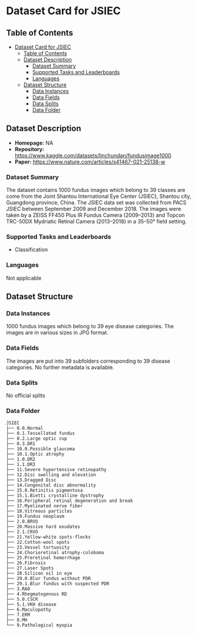 # Dataset Card for JSIEC

## Table of Contents
- [Dataset Card for JSIEC](#dataset-card-for-jsiec)
  - [Table of Contents](#table-of-contents)
  - [Dataset Description](#dataset-description)
    - [Dataset Summary](#dataset-summary)
    - [Supported Tasks and Leaderboards](#supported-tasks-and-leaderboards)
    - [Languages](#languages)
  - [Dataset Structure](#dataset-structure)
    - [Data Instances](#data-instances)
    - [Data Fields](#data-fields)
    - [Data Splits](#data-splits)
    - [Data Folder](#data-folder)

## Dataset Description

- **Homepage:** NA
- **Repository:** https://www.kaggle.com/datasets/linchundan/fundusimage1000
- **Paper:** https://www.nature.com/articles/s41467-021-25138-w

### Dataset Summary

The dataset contains 1000 fundus images which belong to 39 classes are come from the Joint Shantou International Eye Center (JSIEC), Shantou city, Guangdong province, China. The JSIEC data set was collected from PACS JSIEC between September 2009 and December 2018. The images were taken by a ZEISS FF450 Plus IR Fundus Camera (2009–2013) and Topcon TRC-50DX Mydriatic Retinal Camera (2013–2018) in a 35–50° field setting.

### Supported Tasks and Leaderboards

- Classification

### Languages

Not applicable

## Dataset Structure

### Data Instances

1000 fundus images which belong to 39 eye disease categories. The images are in various sizes in JPG format.

### Data Fields

The images are put into 39 subfolders corresponding to 39 disease categories. No further metadata is available.

### Data Splits

No official splits

### Data Folder

```
JSIEC
├── 0.0.Normal
├── 0.1.Tessellated fundus
├── 0.2.Large optic cup
├── 0.3.DR1
├── 10.0.Possible glaucoma
├── 10.1.Optic atrophy
├── 1.0.DR2
├── 1.1.DR3
├── 11.Severe hypertensive retinopathy
├── 12.Disc swelling and elevation
├── 13.Dragged Disc
├── 14.Congenital disc abnormality
├── 15.0.Retinitis pigmentosa
├── 15.1.Bietti crystalline dystrophy
├── 16.Peripheral retinal degeneration and break
├── 17.Myelinated nerve fiber
├── 18.Vitreous particles
├── 19.Fundus neoplasm
├── 2.0.BRVO
├── 20.Massive hard exudates
├── 2.1.CRVO
├── 21.Yellow-white spots-flecks
├── 22.Cotton-wool spots
├── 23.Vessel tortuosity
├── 24.Chorioretinal atrophy-coloboma
├── 25.Preretinal hemorrhage
├── 26.Fibrosis
├── 27.Laser Spots
├── 28.Silicon oil in eye
├── 29.0.Blur fundus without PDR
├── 29.1.Blur fundus with suspected PDR
├── 3.RAO
├── 4.Rhegmatogenous RD
├── 5.0.CSCR
├── 5.1.VKH disease
├── 6.Maculopathy
├── 7.ERM
├── 8.MH
└── 9.Pathological myopia
```
